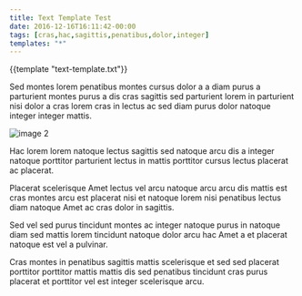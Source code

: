 ```yaml
---
title: Text Template Test
date: 2016-12-16T16:11:42-00:00
tags: [cras,hac,sagittis,penatibus,dolor,integer]
templates: "*"
---
```


{{template "text-template.txt"}}

Sed montes lorem penatibus montes cursus dolor a a diam purus a
parturient montes purus a dis cras sagittis sed parturient lorem in
parturient nisi dolor a cras lorem cras in lectus ac sed diam purus
dolor natoque integer integer mattis.

<!--more-->

![image 2](/images/image-02.jpg)

Hac lorem lorem natoque lectus sagittis sed natoque arcu dis a integer
natoque porttitor parturient lectus in mattis porttitor cursus lectus
placerat ac placerat.

Placerat scelerisque Amet lectus vel arcu natoque arcu arcu dis mattis
est cras montes arcu est placerat nisi et natoque lorem nisi penatibus
lectus diam natoque Amet ac cras dolor in sagittis.

Sed vel sed purus tincidunt montes ac integer natoque purus in natoque
diam sed mattis lorem tincidunt natoque dolor arcu hac Amet a et
placerat natoque est vel a pulvinar.

Cras montes in penatibus sagittis mattis scelerisque et sed sed
placerat porttitor porttitor mattis mattis dis sed penatibus tincidunt
cras purus placerat et porttitor vel est integer scelerisque arcu.

